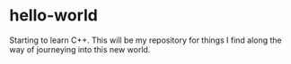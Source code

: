 # hello-world
Starting to learn C++. This will be my repository for things I find along the way of journeying into this new world.
